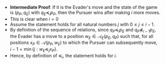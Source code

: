 - **Intermediate Proof**: If it is the Evader's move and the state of the game is $(p_P, q_E)$ with $q_E \preceq_i p_P$, then the Pursuer wins after making $i$ more moves.
- This is clear when $i = 0$
- Assume the statement holds for all natural numbers $j$ with $0 \leq j \leq i-1$.
- By definition of the sequence of relations, since $q_P \preceq_i p_E$ and $q_P \not\preceq_{i-1} p_E$, the Evader has a move to a position $w_E \in \mathcal{A}_E(p_E, q_P)$ such that, for all positions $x_P \in \mathcal{A}(p_P, w_E)$ to which the Pursuer can subsequently move, $i-1 = \min \{j: w_E \preceq_j x_P\}$.
- Hence, by definition of $\preceq_i$, the statement holds for $i.$

